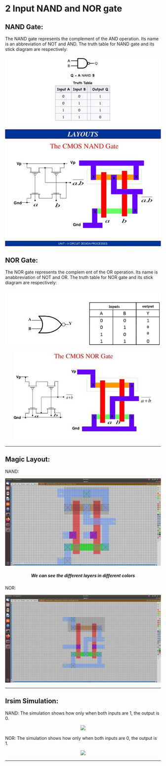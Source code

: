 # **2 Input NAND and NOR gate**

## NAND Gate:
The NAND gate represents the complement of the AND operation. Its name is an abbreviation of NOT and AND. The truth table for NAND gate and its stick diagram are respectively: 

<p align="center">
  <img src="Pictures\NAND.png "> 
</p>

<p align="center">
  <img src="Pictures\layout_NAND.jpg "> 
</p>

## NOR Gate:
The NOR gate represents the complem ent of the OR operation. Its name is anabbreviation of NOT and OR. The truth table for NOR gate and its stick diagram are respectively: 

<p align="center">
  <img src="Pictures\NOR.png "> 
</p>

<p align="center">
  <img src="Pictures\layout_NOR.jpg "> 
</p>
<hr/>

## Magic Layout: 
NAND:
<p align="center">
  <img src="Pictures\NAND2.png "> 
</p>
<h5 align="center"> We can see the different layers in different colors </h5> 

NOR:
<p align="center">
  <img src="Pictures\NOR2.png "> 
</p>

<hr/> 

## Irsim Simulation: 
NAND: The simulation shows how only when both inputs are 1, the output is 0.
<p align="center">
  <img src="Pictures\irsim_NAND_2.png "> 
</p>

NOR: The simulation shows how only when both inputs are 0, the output is 1.
<p align="center">
  <img src="Pictures\irsim_NOR_2.png "> 
</p>

<hr/> 
